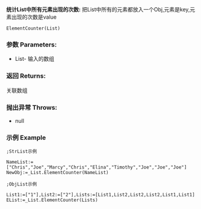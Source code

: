 **统计List中所有元素出现的次数:**
把List中所有的元素都放入一个Obj,元素是key,元素出现的次数是value

```autohotkey
ElementCounter(List)
```

### 参数 Parameters: 

- List- 输入的数组

### 返回 Returns: 
关联数组
### 抛出异常 Throws: 
- null
### 示例 Example
```autohotkey
;StrList示例

NameList:=["Chris","Joe","Marcy","Chris","Elina","Timothy","Joe","Joe","Joe"]
NewObj:=_List.ElementCounter(NameList)
```

```autohotkey
;ObjList示例

List1:=["1"],List2:=["2"],Lists:=[List1,List2,List2,List2,List1,List1]
EList:=_List.ElementCounter(Lists)
```